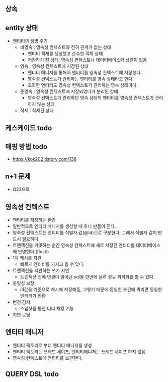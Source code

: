 
## 상속
## entity 상태
- 엔티티의 생명 주기
  - 비영속 : 영속성 컨텍스트와 전혀 관계가 없는 상태
    - 엔티티 객체를 생성했고 순수한 객체 상태
    - 저장하기 전 상태, 영속성 컨텍스트나 데이터베이스와 상관이 없음
  - 영속 : 영속성 컨텍스트에 저장된 상태
    - 엔티티 매니저를 통해서 엔티티를 영속성 컨텍스트에 저장했다.
    - 영속성 컨텍스트가 관리하는 엔티티를 영속 상태라고 한다.
    - 조회한 엔티티도 영속성 컨텍스트가 관리하는 영속 상태이다.
  - 준영속 : 영속성 컨텍스트에 저장되었다가 분리된 상태
    - 영속성 컨텍스트가 관리하던 영속 상태의 엔티티를 영속성 컨텍스트가 관리하지 않는 상태
  - 삭제 : 삭제된 상태
## 케스케이드 todo
## 매핑 방법 todo
- https://kok202.tistory.com/138
## n+1 문제
  - Q23으로
## 영속성 컨텍스트
- 엔티티를 저장하는 환경
- 일반적으로 엔티티 메니저를 생성할 때 하나 만들어 진다.
- 영속성 컨텍스트는 엔티티를 식별자 값(@Id)으로 구분한다, 그래서 식별자 값이 반드시 필요하다.
- 트랜잭션을 커밋하는 순간 영속성 컨텍스트에 새로 저장된 엔티티를 데이터베이스에 반영한다 (flush)
- 1차 캐시를 지원
  - 빠르게 엔티티를 가지고 올 수 있다.
- 트랜잭션을 지원하는 쓰기 지연
  - 트랜잭션 전에 변경이 일어난 sql을 한번에 날려 성능 최적화를 할 수 있다.
- 동일성 보장
  - id값을 기준으로 캐시에 저장해둠, 그렇기 때문에 동일한 조건에 쿼리면 동일한 엔티티가 반환
- 변경 감지
  - 스냅샷을 통한 더티 채킹 기능
- 지연 로딩
## 엔티티 매니저
- 엔티티 팩토리로 부터 엔티티 매니저를 생성
- 엔티티 팩토리는 쓰레드 세이프, 엔티티매니저는 쓰레드 세이프 하지 않음
- 영속성 컨텍스트에 엔티티를 보관한다.
## QUERY DSL todo